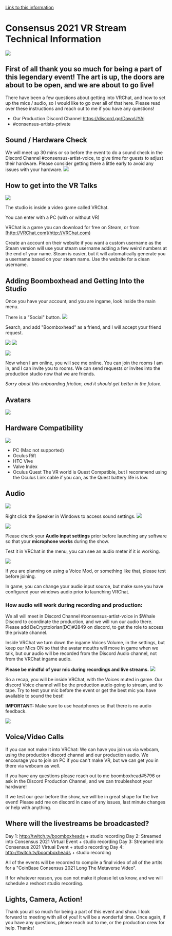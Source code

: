 [Link to this information](https://gm3.github.io/consensus2021techinical/)

# Consensus 2021 VR Stream Technical Information

![](https://i.imgur.com/DUrap4V.jpg)


## First of all thank you so much for being a part of this legendary event! The art is up, the doors are about to be open, and we are about to go live!

There have been a few questions about getting into VRChat, and how to set up the mics /  audio, so I would like to go over all of that here. Please read over these instructions and reach out to me if you have any questions!

* Our Production Discord Channel https://discord.gg/DawvUYAj
* #consensus-artists-private


## Sound /  Hardware Check
We will meet up 30 mins or so before the event to do a sound check in the Discord Channel #consensus-artist-voice, to give time for guests to adjust their hardware.
Please consider getting there a little early to avoid any issues with your hardware.
![](https://i.imgur.com/1kMh2lP.png)


## How to get into the VR Talks
![](https://i.imgur.com/yUGpDLC.png)

The studio is inside a video game called VRChat.

You can enter with a PC (with or without VR)

VRChat is a game you can download for free on Steam, or from [http://VRChat.com](http://VRChat.com)

Create an account on their website if you want a custom username as the Steam version will use your steam username adding a few weird numbers at the end of your name. Steam is easier, but it will automatically generate you a username based on your steam name. Use the website for a clean username.

## Adding Boomboxhead and Getting Into the Studio
Once you have your account, and you are ingame, look inside the main menu.

There is a "Social" button.
![](https://i.imgur.com/vzmX4u0.jpg)

Search, and add "Boomboxhead" as a friend, and I will accept your friend request.

![](https://i.imgur.com/jPMOeGh.png)
![](https://i.imgur.com/TrIgH1o.png)

![](https://i.imgur.com/Hf8XEuu.png)


Now when I am online, you will see me online.
You can join the rooms I am in, and I can invite you to rooms.
We can send requests or invites into the production studio now that we are friends.

*Sorry about this onboarding friction, and it should get better in the future.*

## Avatars


![](https://i.imgur.com/TLn81st.png)


## Hardware Compatibility

![](https://i.imgur.com/zOyHDKL.png)

* PC (Mac not supported)
* Oculus Rift
* HTC Vive
* Valve Index
* Oculus Quest
The VR world is Quest Compatible, but I recommend using the Oculus Link cable if you can, as the Quest battery life is low.

## Audio

![](https://i.imgur.com/oMurZ1v.jpg)

Right click the Speaker in Windows to access sound settings.
![](https://i.imgur.com/4Bccgx9.png)

![](https://i.imgur.com/HQKkIOe.png)


Please check your **Audio input settings** prior before launching any software so that your **microphone works** during the show.


Test it in VRChat in the menu, you can see an audio meter if it is working.

![](https://i.imgur.com/HsAo70h.png)


If you are planning on using a Voice Mod, or something like that, please test before joining.

In game, you can change your audio input source, but make sure you have configured your windows audio prior to launching VRChat.

### How audio will work during recording and production:

We all will meet in Discord Channel #consensus-artist-voice in $Whale Discord to coordinate the production, and we will run our audio there. Please add DeCryptolorian(DC)#2849 on discord, to get the role to access the private channel.

Inside VRChat we turn down the ingame Voices Volume, in the settings, but keep our Mics ON so that the avatar mouths will move in game when we talk, but our audio will be recorded from the Discord Audio channel, not from the VRChat ingame audio.

**Please be mindful of your mic during recordings and live streams.**
![](https://i.imgur.com/IK40O4g.png)

So a recap, you will be inside VRChat, with the Voices muted in game. Our discord Voice channel will be the production audio going to stream, and to tape. Try to test your mic before the event or get the best mic you have available to sound the best!

**IMPORTANT:** Make sure to use headphones so that there is no audio feedback.

![](https://i.imgur.com/ndts2KS.png)


## Voice/Video Calls
If you can not make it into VRChat: We can have you join us via webcam, using the production discord channel and our production audio. We encourage you to join on PC if you can't make VR, but we can get you in there via webcam as well.

If you have any questions please reach out to me boomboxhead#5796 or ask in the Discord Production Channel, and we can troubleshoot your hardware!

If we test our gear before the show, we will be in great shape for the live event! Please add me on discord in case of any issues, last minute changes or help with anything.

## Where will the livestreams be broadcasted?

 Day 1: http://twitch.tv/boomboxheads + studio recording
 Day 2: Streamed into Consensus 2021 Virtual Event + studio recording
 Day 3: Streamed into Consensus 2021 Virtual Event + studio recording
 Day 4: http://twitch.tv/boomboxheads + studio recording

All of the events will be recorded to compile a final video of all of the artits for a "CoinBase Consensus 2021 Long The Metaverse Video".

If for whatever reason, you can not make it please let us know, and we will schedule a reshoot studio recording.

## Lights, Camera, Action!

Thank you all so much for being a part of this event and show. I look forward to meeting with all of you! It will be a wonderful time. Once again, if you have any questions, please reach out to me, or the production crew for help. Thanks!

